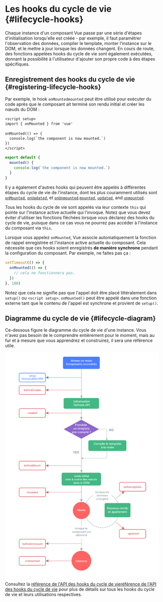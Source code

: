 # Les hooks du cycle de vie {#lifecycle-hooks}

Chaque instance d'un composant Vue passe par une série d'étapes d'initialisation lorsqu'elle est créée - par exemple, il faut paramétrer l'observation des données, compiler le template, monter l'instance sur le DOM, et le mettre à jour lorsque les données changent. En cours de route, des fonctions appelées hooks du cycle de vie sont également exécutées, donnant la possibilité à l'utilisateur d'ajouter son propre code à des étapes spécifiques.

## Enregistrement des hooks du cycle de vie {#registering-lifecycle-hooks}

Par exemple, le hook <span class="composition-api">`onMounted`</span><span class="options-api">`mounted`</span>  peut être utilisé pour exécuter du code après que le composant ait terminé son rendu initial et créer les nœuds du DOM :

<div class="composition-api">

```vue
<script setup>
import { onMounted } from 'vue'

onMounted(() => {
  console.log(`the component is now mounted.`)
})
</script>
```

</div>
<div class="options-api">

```js
export default {
  mounted() {
    console.log(`the component is now mounted.`)
  }
}
```

</div>

Il y a également d'autres hooks qui peuvent être appelés à différentes étapes du cycle de vie de l'instance, dont les plus couramment utilisés sont <span class="composition-api">[`onMounted`](/api/composition-api-lifecycle.html#onmounted), [`onUpdated`](/api/composition-api-lifecycle.html#onupdated), et [`onUnmounted`](/api/composition-api-lifecycle.html#onunmounted).</span><span class="options-api">[`mounted`](/api/options-lifecycle.html#mounted), [`updated`](/api/options-lifecycle.html#updated), and [`unmounted`](/api/options-lifecycle#unmounted).</span>

<div class="options-api">

Tous les hooks du cycle de vie sont appelés via leur contexte `this` qui pointe sur l'instance active actuelle qui l'invoque. Notez que vous devez éviter d'utiliser les fonctions fléchées lorsque vous déclarez des hooks du cycle de vie, puisque dans ce cas vous ne pourrez pas accéder à l'instance du composant via `this`.

</div>

<div class="composition-api">

Lorsque vous appelez `onMounted`, Vue associe automatiquement la fonction de rappel enregistrée et l'instance active actuelle du composant. Cela nécessite que ces hooks soient enregistrés **de manière synchrone** pendant la configuration du composant. Par exemple, ne faites pas ça :

```js
setTimeout(() => {
  onMounted(() => {
    // cela ne fonctionnera pas.
  })
}, 100)
```

Notez que cela ne signifie pas que l'appel doit être placé littéralement dans `setup()` ou `<script setup>`. `onMounted()` peut être appelé dans une fonction externe tant que le contenu de l'appel est synchrone et provient de `setup()`.

</div>

## Diagramme du cycle de vie {#lifecycle-diagram}

Ce-dessous figure le diagramme du cycle de vie d'une instance. Vous n'avez pas besoin de le comprendre entièrement pour le moment, mais au fur et à mesure que vous apprendrez et construirez, il sera une référence utile.

![Diagramme du cycle de vie d'un composant](./images/lifecycle.png)

<!-- https://www.figma.com/file/Xw3UeNMOralY6NV7gSjWdS/Vue-Lifecycle -->

Consultez la <span class="composition-api">[référence de l'API des hooks du cycle de vie](/api/composition-api-lifecycle)</span><span class="options-api">[référence de l'API des hooks du cycle de vie](/api/options-lifecycle)</span> pour plus de détails sur tous les hooks du cycle de vie et leurs utilisations respectives.
